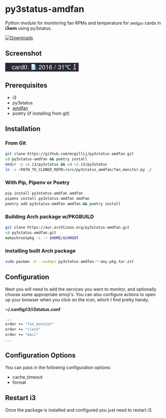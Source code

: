 # py3status-amdfan
Python module for monitoring fan RPMs and temperature for `amdgpu` cards in **i3wm** using py3status.

[![Downloads](https://static.pepy.tech/personalized-badge/py3status-amdfan?period=total&units=international_system&left_color=blue&right_color=green&left_text=Downloads)](https://pepy.tech/project/py3status-amdfan)

## Screenshot
![Status Bar with py3status_amdfan](https://raw.githubusercontent.com/mcgillij/py3status-amdfan/main/images/py3status-amdfan.png)

## Prerequisites

* i3
* py3status
* [amdfan](https://github.com/mcgillij/amdfan)
* poetry (if installing from git)

## Installation

### From Git

``` bash
git clone https://github.com/mcgillij/py3status-amdfan.git
cd py3status-amdfan && poetry install
mkdir -p ~/.i3/py3status && cd ~/.i3/py3status
ln -s <PATH_TO_CLONED_REPO>/src/py3status_amdfan/fan_monitor.py ./
```

### With Pip, Pipenv or Poetry

``` bash
pip install py3status-amdfan amdfan
pipenv install py3status-amdfan amdfan
poetry add py3status-amdfan amdfan && poetry install
```

### Building Arch package w/PKGBUILD

``` bash
git clone https://aur.archlinux.org/py3status-amdfan.git
cd py3status-amdfan.git
makechrootpkg -c -r $HOME/$CHROOT
```

### Installing built Arch package

``` bash
sudo pacman -U --asdeps py3status-amdfan-*-any.pkg.tar.zst
```

## Configuration

Next you will need to add the services you want to monitor, and optionally choose some appropriate emoji's.
You can also configure actions to open up your browser when you click on the icon, which I find pretty handy.

**~/.config/i3/i3status.conf**

```bash
...
order += "fan_monitor"
order += "clock"
order += "mail"
...
```

## Configuration Options

You can pass in the following configuration options:

* cache_timeout
* format

## Restart i3

Once the package is installed and configured you just need to restart i3.

